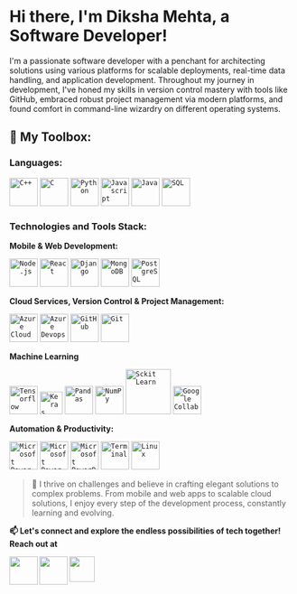 # Hi there, I'm Diksha Mehta, a Software Developer!

I'm a passionate software developer with a penchant for architecting solutions using various platforms for scalable deployments, real-time data handling, and application development. Throughout my journey in development, I've honed my skills in version control mastery with tools like GitHub, embraced robust project management via modern platforms, and found comfort in command-line wizardry on different operating systems.

## 🚀 My Toolbox:

### Languages:

<code><img width="50x" src="https://img.icons8.com/color/2x/c-plus-plus-logo.png" title="C++"/></code>
<code><img width="50x" src="https://img.icons8.com/color/2x/c-programming.png" title="C"/></code>
<code><img width="50x" src="https://img.icons8.com/?size=100&id=13441&format=png&color=000000"  title="Python"/></code>
<code><img width="50px" src="https://img.icons8.com/color/2x/javascript.png" title="Javascript"/></code>
<code><img width="50px" src="https://img.icons8.com/color/2x/java-coffee-cup-logo.png" title="Java"/></code>
<code><img width="50px" src="https://img.icons8.com/?size=100&id=J6KcaRLsTgpZ&format=png&color=000000" title="SQL"/></code>
<!-- <code><img width="50x" src="https://img.icons8.com/color/2x/typescript.png" title="Typescript"/></code> -->

### Technologies and Tools Stack:

**Mobile & Web Development:**

<code><img width="50px" src="https://img.icons8.com/color/2x/nodejs.png" title="Node.js"/></code>
<code><img width="50px" src="https://img.icons8.com/?size=100&id=asWSSTBrDlTW&format=png&color=000000" title="React" /></code>
<code><img width="50px" src="https://img.icons8.com/?size=100&id=qV-JzWYl9dzP&format=png&color=000000" title="Django"/></code>
<code><img width="50px" src="https://img.icons8.com/?size=100&id=bosfpvRzNOG8&format=png&color=000000" title="MongoDB"/></code>
<code><img width="50px" src="https://img.icons8.com/?size=100&id=38561&format=png&color=000000" title="PostgreSQL"/></code>

**Cloud Services, Version Control & Project Management:**

<code><img width="50px" src="https://img.icons8.com/fluency/452/azure-1.png" title="Azure Cloud"/></code>
<code><img width="50px" src="https://img.icons8.com/?size=100&id=lWL5zqQfa1pO&format=png&color=000000" title="Azure Devops"/></code>
<code><img width="50px" src="https://img.icons8.com/fluent/2x/github.png" title="GitHub"/></code>
<code><img width="50px" src="https://img.icons8.com/color/2x/git.png" title="Git"/></code>

**Machine Learning**

<code><img width="50px" src="https://img.icons8.com/?size=100&id=n3QRpDA7KZ7P&format=png&color=000000" title="Tensorflow"/></code>
<code><img width="40px" src="https://t0.gstatic.com/faviconV2?client=SOCIAL&type=FAVICON&fallback_opts=TYPE,SIZE,URL&url=http://keras.io&size=40" title="Keras"/></code>
<code><img width="50px" src="https://img.icons8.com/?size=100&id=xSkewUSqtErH&format=png&color=000000" title="Pandas"/></code>
<code><img width="50px" src="https://img.icons8.com/?size=100&id=aR9CXyMagKIS&format=png&color=000000" title="NumPy"/></code>
<code><img width="80px" src="https://scikit-learn.org/stable/_static/scikit-learn-logo-small.png" title="Sckit Learn"/></code>
<code><img width="50px" src="https://img.icons8.com/?size=100&id=lOqoeP2Zy02f&format=png&color=000000" title="Google Collab"/></code>

**Automation & Productivity:**

<code><img width="50px" src="https://img.icons8.com/fluent/96/microsoft-power-apps-2020.png" title="Microsoft Power Apps"/></code>
<code><img width="50px" src="https://img.icons8.com/fluent/96/microsoft-power-automate-2020.png" title="Microsoft Power Automate"/></code>
<code><img width="50px" src="https://img.icons8.com/?size=100&id=Ny0t2MYrJ70p&format=png&color=000000" title="Microsoft PowerBi"/></code>
<code><img width="50px" src="https://img.icons8.com/fluent/96/console.png" title="Terminal"/></code>
<code><img width="50px" src="https://img.icons8.com/color/2x/linux.png" title="Linux"/></code>

> 🌟 I thrive on challenges and believe in crafting elegant solutions to complex problems. From mobile and web apps to scalable cloud solutions, I enjoy every step of the development process, constantly learning and evolving.
<!--
---

<img src="https://github-readme-stats.vercel.app/api?username=jainayu&show_icons=true&bg_color=204886,3967A2,204886&title_color=091441&text_color=ffffff&icon_color=091441" width="420" /> <img src="http://github-readme-streak-stats.herokuapp.com?user=jainayu&theme=dark&background=204886&border=FFFFFF&stroke=FFFFFF&ring=0D1D4D&currStreakNum=0D1D4D&sideNums=FFFFFF&currStreakLabel=0D1D4D&sideLabels=FFFFFF&dates=FFFFFF&fire=0D1D4D" width="420" />

---
-->
**📫 Let's connect and explore the endless possibilities of tech together! Reach out at**

<a href="https://www.linkedin.com/in/dikshamehta4214/">
  <img align="left" width="50px" src="https://img.icons8.com/plasticine/2x/linkedin.png" />
</a>
<a href = "mailto: dikshamehta4229@gmail.com">
  <img align="left" width="50px" src="https://img.icons8.com/plasticine/2x/gmail.png" />
</a>
<a href = "https://www.instagram.com/tony.rdj.ironman/">
  <img align="left" width="45px" src="https://img.icons8.com/?size=100&id=Xy10Jcu1L2Su&format=png&color=000000" />
</a>

<br>
